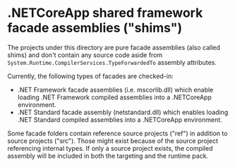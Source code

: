 # .NETCoreApp shared framework facade assemblies ("shims")

The projects under this directory are pure facade assemblies (also called shims) and don't contain any source code aside from `System.Runtime.CompilerServices.TypeForwardedTo` assembly attributes.

Currently, the following types of facades are checked-in:
- .NET Framework facade assemblies (i.e. mscorlib.dll) which enable loading .NET Framework compiled assemblies into a .NETCoreApp environment.
- .NET Standard facade assembly (netstandard.dll) which enables loading .NET Standard compiled assemblies into a .NETCoreApp environment.

Some facade folders contain reference source projects ("ref") in addition to source projects ("src"). Those might exist because of the source project referencing internal types. If only a source project exists, the compiled assembly will be included in both the targeting and the runtime pack.